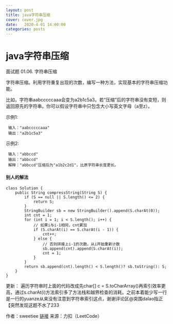 ```yaml
---
layout: post
title: java字符串压缩
cover: cover.jpg
date:   2020-4-01 14:00:00
categories: posts
---
```

# java字符串压缩

面试题 01.06. 字符串压缩

字符串压缩。利用字符重复出现的次数，编写一种方法，实现基本的字符串压缩功能。

比如，字符串aabcccccaaa会变为a2b1c5a3。若“压缩”后的字符串没有变短，则返回原先的字符串。你可以假设字符串中只包含大小写英文字母（a至z）。

示例1:

```
 输入："aabcccccaaa"
 输出："a2b1c5a3"
```

示例2:

```
 输入："abbccd"
 输出："abbccd"
 解释："abbccd"压缩后为"a1b2c2d1"，比原字符串长度更长。
```

#### 别人的解法

```
class Solution {
    public String compressString(String S) {
        if (S == null || S.length() <= 2) {
            return S;
        }
        StringBuilder sb = new StringBuilder().append(S.charAt(0));
        int cnt = 1;
        for (int i = 1; i < S.length(); i++) {
            // 如果i与i-1相同，cnt累加
            if (S.charAt(i) == S.charAt(i - 1)) {
                cnt++;
            } else { 
                // 否则拼接上i-1的次数，从i开始重新计数
                sb.append(cnt).append(S.charAt(i));
                cnt = 1;
            }
        }
        return sb.append(cnt).length() < S.length()? sb.toString(): S;
    }
}
```
更新：
遍历字符串时上面的代码改成先char[] c = S.toCharArray()再索引效率更高，通过s.charAt(i)方法索引多了方法栈和越界检查的消耗。之前本着能少写一行是一行的yuanze从来没有注意到字符串索引这点，谢谢评论区@突围dalao指正【突然发现这题不水了233

作者：sweetiee
[链接](https://leetcode-cn.com/problems/compress-string-lcci/solution/java-bian-li-1bian-1yan-jiu-ming-bai-by-sweetiee/)
来源：力扣（LeetCode）
